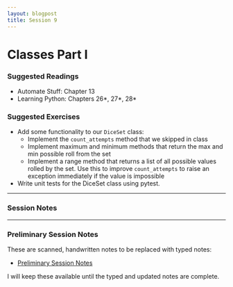 ```yaml
---
layout: blogpost
title: Session 9
---
```


# Classes Part I

### Suggested Readings

* Automate Stuff: Chapter 13
* Learning Python: Chapters 26\*, 27\*, 28\*

### Suggested Exercises

* Add some functionality to our `DiceSet` class:
  * Implement the `count_attempts` method that we skipped in class
  * Implement maximum and minimum methods that return the max
     and min possible roll from the set
  * Implement a range method that returns a list of all
    possible values rolled by the set. Use this to improve
    `count_attempts` to raise an exception immediately if the
    value is impossible
* Write unit tests for the DiceSet class using pytest.

---

### Session Notes

---

### Preliminary Session Notes

These are scanned, handwritten notes to be replaced with typed notes:

* [Preliminary Session Notes](Python_lesson_9.pdf)

I will keep these available until the typed and updated notes are complete.
